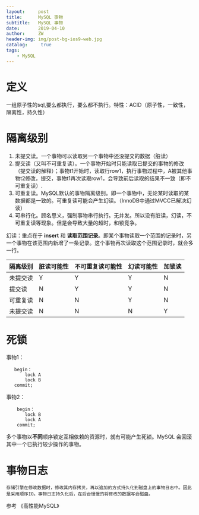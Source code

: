 ```yaml
---
layout:     post
title:      MySQL 事物
subtitle:   MySQL 事物
date:       2019-04-10
author:     ZW
header-img: img/post-bg-ios9-web.jpg
catalog: 	 true
tags:
    - MySQL
---
```



# 定义
一组原子性的sql,要么都执行，要么都不执行。特性：ACID（原子性，一致性，隔离性，持久性）
    
# 隔离级别
1. 未提交读。一个事物可以读取另一个事物中还没提交的数据（脏读）
2. 提交读（又叫不可重复读）。一个事物开始时只能读取已提交的事物的修改（提交读的解释）；事物t1开始时，读取行row1，执行事物过程中，A被其他事物t2修改，提交，事物t1再次读取row1，会导致前后读取的结果不一致（即不可重复读）.
3. 可重复读。MySQL默认的事物隔离级别。即一个事物中，无论某时读取的某数据都是一致的。可重复读可能会产生幻读。（InnoDB中通过MVCC已解决幻读）   
4. 可串行化。顾名思义，强制事物串行执行。无并发。所以没有脏读，幻读，不可重复读等现象。但是会导致大量的超时，和锁竞争。

幻读：重点在于 **insert** 和 **读取范围记录**。即某个事物读取一个范围的记录时，另一个事物在该范围内新增了一条记录。这个事物再次读取这个范围记录时，就会多一行。

| 隔离级别 | 脏读可能性 | 不可重复读可能性 | 幻读可能性 |  加锁读 |
|----|----|----|----|----|
|未提交读| Y  |Y   |Y  |N  |
|提交读  | N  |Y   |Y  |N   |
|可重复读| N | N   |Y  |N   |
|未提交读| N | N   | N | Y  |

# 死锁
事物1：
```
   begin：
       lock A
       lock B
   commit;
```
事物2：
```
    begin：
       lock B
       lock A
    commit;
```    
多个事物以**不同**顺序锁定互相依赖的资源时，就有可能产生死锁。MySQL 会回滚其中一个已执行较少操作的事物。

# 事物日志
    存储引擎在修改数据时，修改其内存拷贝，再以追加的方式持久化到磁盘上的事物日志中。因此是采用顺序IO。事物日志持久化后，在后台慢慢的将修改的数据写会磁盘。
    
    
参考 《高性能MySQL》
